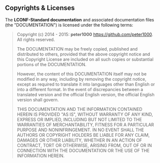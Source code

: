 ## Copyrights & Licenses

The **LCONF-Standard documentation** and associated documentation files
(the "DOCUMENTATION") is licensed under the following terms:

> Copyright (c) 2014 - 2015: **peter1000**  <https://github.com/peter1000>. <br />
> All rights reserved.
>
> The DOCUMENTATION may be freely copied, published and distributed to
> others, provided that the above copyright notice and this Copyright
> License are included on all such copies or substantial portions of the
> DOCUMENTATION.
>
> However, the content of this DOCUMENTATION itself may not be modified
> in any way, including by removing the copyright notice, except as
> required to translate it into languages other than English or into a
> different format.
> In the event of discrepancies between a translated version and the
> official English version, the official English version shall govern.
>
> THIS DOCUMENTATION AND THE INFORMATION CONTAINED HEREIN IS PROVIDED
> "AS IS", WITHOUT WARRANTY OF ANY KIND, EXPRESS OR IMPLIED, INCLUDING
> BUT NOT LIMITED TO THE WARRANTIES OF MERCHANTABILITY, FITNESS FOR A
> PARTICULAR PURPOSE AND NONINFRINGEMENT. IN NO EVENT SHALL THE AUTHORS
> OR COPYRIGHT HOLDERS BE LIABLE FOR ANY CLAIM, DAMAGES OR OTHER
> LIABILITY, WHETHER IN AN ACTION OF CONTRACT, TORT OR OTHERWISE,
> ARISING FROM, OUT OF OR IN CONNECTION WITH THE DOCUMENTATION OR THE
> USE OF THE INFORMATION HEREIN.
